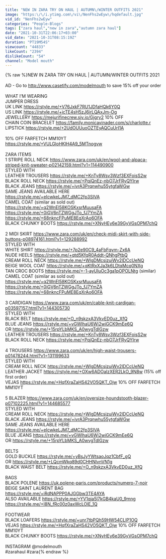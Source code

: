 ```yaml
---
title: "NEW IN ZARA TRY ON HAUL | AUTUMN\/WINTER OUTFITS 2021"
image: "https:\/\/i.ytimg.com\/vi\/NenFhs2wEyw\/hqdefault.jpg"
vid_id: "NenFhs2wEyw"
categories: "People-Blogs"
tags: ["zara haul","new in zara","autumn zara haul"]
date: "2021-10-31T22:06:17+03:00"
vid_date: "2021-10-31T08:15:19Z"
duration: "PT19M54S"
viewcount: "44833"
likeCount: "2394"
dislikeCount: "54"
channel: "Model mouth"
---
```

{% raw %}NEW IN ZARA TRY ON HAUL | AUTUMN/WINTER OUTFITS 2021<br /><br />AD - Go to <a rel="nofollow" target="blank" href="http://www.casetify.com/modelmouth">http://www.casetify.com/modelmouth</a> to save 15% off your order<br /><br />WHAT I'M WEARING<br />JUMPER DRESS <br />UK LINK <a rel="nofollow" target="blank" href="https://rstyle.me/+V76JxkF7RU1JDfaHQk6Y0Q">https://rstyle.me/+V76JxkF7RU1JDfaHQk6Y0Q</a><br />US LINK <a rel="nofollow" target="blank" href="https://rstyle.me/+icTE4sH5zJ6irLQAxJm-Og">https://rstyle.me/+icTE4sH5zJ6irLQAxJm-Og</a><br />JEWELLERY <a rel="nofollow" target="blank" href="https://mejurifinecrew.sjv.io/Gjgry2">https://mejurifinecrew.sjv.io/Gjgry2</a> 10% OFF<br />CHAIN COIN BRACELET <a rel="nofollow" target="blank" href="https://family.monicavinader.com/s/charlotte.r">https://family.monicavinader.com/s/charlotte.r</a>  <br />LIPSTICK <a rel="nofollow" target="blank" href="https://rstyle.me/+2UdOUUuoOZTEyAQCuUrI1A">https://rstyle.me/+2UdOUUuoOZTEyAQCuUrI1A</a><br /><br />10% OFF FARFETCH MM10YT <a rel="nofollow" target="blank" href="https://rstyle.me/+VULGloHKlH4A9_5MTnogvw">https://rstyle.me/+VULGloHKlH4A9_5MTnogvw</a><br /><br />ZARA ITEMS <br />1 STRIPE ROLL NECK <a rel="nofollow" target="blank" href="https://www.zara.com/uk/en/wool-and-alpaca-striped-knit-sweater-p02142159.html?v1=114490900">https://www.zara.com/uk/en/wool-and-alpaca-striped-knit-sweater-p02142159.html?v1=114490900</a><br />STYLED WITH <br />LEATHER TROUSERS <a rel="nofollow" target="blank" href="https://rstyle.me/+KnTy8Wsv3Wzf3EXFoisS2w">https://rstyle.me/+KnTy8Wsv3Wzf3EXFoisS2w</a><br />BLACK ROLL NECK <a rel="nofollow" target="blank" href="https://rstyle.me/+PqjQnEz-nbO7JrFRyQYIrw">https://rstyle.me/+PqjQnEz-nbO7JrFRyQYIrw</a><br />BLACK JEANS <a rel="nofollow" target="blank" href="https://rstyle.me/+ivrA3Prqnwhu55ytgfaWGw">https://rstyle.me/+ivrA3Prqnwhu55ytgfaWGw</a> <br />SAME JEANS AVAILABLE HERE <a rel="nofollow" target="blank" href="https://rstyle.me/+eIcwkeLJM7_dMC2fp3SIVA">https://rstyle.me/+eIcwkeLJM7_dMC2fp3SIVA</a><br />CAMEL COAT (similar as sold out) <a rel="nofollow" target="blank" href="https://rstyle.me/+q2WnEl58KOSKxsrMuusaFA">https://rstyle.me/+q2WnEl58KOSKxsrMuusaFA</a><br /><a rel="nofollow" target="blank" href="https://rstyle.me/+0iGV6nTZWGgJTo_fJ7YmZA">https://rstyle.me/+0iGV6nTZWGgJTo_fJ7YmZA</a><br /><a rel="nofollow" target="blank" href="https://rstyle.me/+68nkncFPuME8EqXrAo6OFA">https://rstyle.me/+68nkncFPuME8EqXrAo6OFA</a><br />BLACK CHUNKY BOOTS <a rel="nofollow" target="blank" href="https://rstyle.me/+XNyHEy6e39GyVGsOPM7chQ">https://rstyle.me/+XNyHEy6e39GyVGsOPM7chQ</a><br /><br />2 MIDI SKIRT <a rel="nofollow" target="blank" href="https://www.zara.com/uk/en/check-midi-skirt-with-side-buttons-p08974161.html?v1=129288992">https://www.zara.com/uk/en/check-midi-skirt-with-side-buttons-p08974161.html?v1=129288992</a><br />STYLED WITH <br />WHITE SHIRT <a rel="nofollow" target="blank" href="https://rstyle.me/+7p2e90C9_4aFbFqvm-Zx6A">https://rstyle.me/+7p2e90C9_4aFbFqvm-Zx6A</a><br />NUDE HEELS <a rel="nofollow" target="blank" href="https://rstyle.me/+qtd5KfqR0Addt-QNhgPtbQ">https://rstyle.me/+qtd5KfqR0Addt-QNhgPtbQ</a><br />CREAM ROLL NECK <a rel="nofollow" target="blank" href="https://rstyle.me/+WlgDMcsizuiWv2lDCcUeNQ">https://rstyle.me/+WlgDMcsizuiWv2lDCcUeNQ</a><br />BEIGE WOOL COAT <a rel="nofollow" target="blank" href="https://rstyle.me/+qKtRxXJa3k6LDtqMcq0NXg">https://rstyle.me/+qKtRxXJa3k6LDtqMcq0NXg</a><br />TAN CROC BOOTS <a rel="nofollow" target="blank" href="https://rstyle.me/+-1-ayUIuOc3ga1pOPOLNtg">https://rstyle.me/+-1-ayUIuOc3ga1pOPOLNtg</a> (similar)<br />CAMEL COAT (similar as sold out)<br /><a rel="nofollow" target="blank" href="https://rstyle.me/+q2WnEl58KOSKxsrMuusaFA">https://rstyle.me/+q2WnEl58KOSKxsrMuusaFA</a><br /><a rel="nofollow" target="blank" href="https://rstyle.me/+0iGV6nTZWGgJTo_fJ7YmZA">https://rstyle.me/+0iGV6nTZWGgJTo_fJ7YmZA</a><br /><a rel="nofollow" target="blank" href="https://rstyle.me/+68nkncFPuME8EqXrAo6OFA">https://rstyle.me/+68nkncFPuME8EqXrAo6OFA</a><br /><br />3 CARDIGAN <a rel="nofollow" target="blank" href="https://www.zara.com/uk/en/cable-knit-cardigan-p03597157.html?v1=144305730">https://www.zara.com/uk/en/cable-knit-cardigan-p03597157.html?v1=144305730</a><br />STYLED WITH <br />BLACK BELT <a rel="nofollow" target="blank" href="https://rstyle.me/+O_n9skzxA3VkvED0uz_XfQ">https://rstyle.me/+O_n9skzxA3VkvED0uz_XfQ</a><br />BLUE JEANS <a rel="nofollow" target="blank" href="https://rstyle.me/+vGWIhaU6Wi2wiGCK9mEe6Q">https://rstyle.me/+vGWIhaU6Wi2wiGCK9mEe6Q</a><br />OR <a rel="nofollow" target="blank" href="https://rstyle.me/+15rpYLbMKS_A0wvgTdIGzw">https://rstyle.me/+15rpYLbMKS_A0wvgTdIGzw</a><br />LEATHER TROUSERS <a rel="nofollow" target="blank" href="https://rstyle.me/+KnTy8Wsv3Wzf3EXFoisS2w">https://rstyle.me/+KnTy8Wsv3Wzf3EXFoisS2w</a><br />BLACK ROLL NECK <a rel="nofollow" target="blank" href="https://rstyle.me/+PqjQnEz-nbO7JrFRyQYIrw">https://rstyle.me/+PqjQnEz-nbO7JrFRyQYIrw</a><br /><br />4 TROUSERS <a rel="nofollow" target="blank" href="https://www.zara.com/uk/en/high-waist-trousers-p01478244.html?v1=131199633">https://www.zara.com/uk/en/high-waist-trousers-p01478244.html?v1=131199633</a><br />STYLED WITH <br />CREAM ROLL NECK <a rel="nofollow" target="blank" href="https://rstyle.me/+WlgDMcsizuiWv2lDCcUeNQ">https://rstyle.me/+WlgDMcsizuiWv2lDCcUeNQ</a><br />LEATHER JACKET <a rel="nofollow" target="blank" href="https://rstyle.me/+OXw6ADOalzXER2LkO_9N8w">https://rstyle.me/+OXw6ADOalzXER2LkO_9N8w</a> (15% off first order)<br />VEJAS <a rel="nofollow" target="blank" href="https://rstyle.me/+HqfXraZaHS42VO5QKT_Ojw">https://rstyle.me/+HqfXraZaHS42VO5QKT_Ojw</a> 10% OFF FARFETCH MM10YT<br /><br />5 BLAZER <a rel="nofollow" target="blank" href="https://www.zara.com/uk/en/oversize-houndstooth-blazer-p07102225.html?v1=144685577">https://www.zara.com/uk/en/oversize-houndstooth-blazer-p07102225.html?v1=144685577</a><br />STYLED WITH <br />CREAM ROLL NECK <a rel="nofollow" target="blank" href="https://rstyle.me/+WlgDMcsizuiWv2lDCcUeNQ">https://rstyle.me/+WlgDMcsizuiWv2lDCcUeNQ</a><br />BLACK JEANS <a rel="nofollow" target="blank" href="https://rstyle.me/+ivrA3Prqnwhu55ytgfaWGw">https://rstyle.me/+ivrA3Prqnwhu55ytgfaWGw</a> <br />SAME JEANS AVAILABLE HERE <a rel="nofollow" target="blank" href="https://rstyle.me/+eIcwkeLJM7_dMC2fp3SIVA">https://rstyle.me/+eIcwkeLJM7_dMC2fp3SIVA</a><br />BLUE JEANS <a rel="nofollow" target="blank" href="https://rstyle.me/+vGWIhaU6Wi2wiGCK9mEe6Q">https://rstyle.me/+vGWIhaU6Wi2wiGCK9mEe6Q</a><br />OR <a rel="nofollow" target="blank" href="https://rstyle.me/+15rpYLbMKS_A0wvgTdIGzw">https://rstyle.me/+15rpYLbMKS_A0wvgTdIGzw</a><br /><br />BELTS<br />GOLD BUCKLE <a rel="nofollow" target="blank" href="https://rstyle.me/+yBsJyYWtsaoJqz1CbfF_gQ">https://rstyle.me/+yBsJyYWtsaoJqz1CbfF_gQ</a>  <br />OR <a rel="nofollow" target="blank" href="https://rstyle.me/+LQcmWkq89d0CHHNIvnVN1g">https://rstyle.me/+LQcmWkq89d0CHHNIvnVN1g</a><br />BLACK WAIST BELT <a rel="nofollow" target="blank" href="https://rstyle.me/+O_n9skzxA3VkvED0uz_XfQ">https://rstyle.me/+O_n9skzxA3VkvED0uz_XfQ</a><br /><br />BAGS<br />BLACK POLENE <a rel="nofollow" target="blank" href="https://uk.polene-paris.com/products/numero-7-noir">https://uk.polene-paris.com/products/numero-7-noir</a><br />BEIGE SAINT LAURENT BAG <a rel="nofollow" target="blank" href="https://rstyle.me/+iRdNAPPP0AJGGbw3TE4AYA">https://rstyle.me/+iRdNAPPP0AJGGbw3TE4AYA</a><br />ALSO AVAILABLE <a rel="nofollow" target="blank" href="https://rstyle.me/+YV1qja5l7kGB4kaU0_9mng">https://rstyle.me/+YV1qja5l7kGB4kaU0_9mng</a><br /><a rel="nofollow" target="blank" href="https://rstyle.me/+I8N_fRc00z0axWcLOlE_1Q">https://rstyle.me/+I8N_fRc00z0axWcLOlE_1Q</a><br /><br />FOOTWEAR<br />BLACK LOAFERS <a rel="nofollow" target="blank" href="https://rstyle.me/+unr7tbPQh59HW54CLlP1OQ">https://rstyle.me/+unr7tbPQh59HW54CLlP1OQ</a><br />VEJAS <a rel="nofollow" target="blank" href="https://rstyle.me/+HqfXraZaHS42VO5QKT_Ojw">https://rstyle.me/+HqfXraZaHS42VO5QKT_Ojw</a> 10% OFF FARFETCH MM10YT<br />BLACK CHUNKY BOOTS <a rel="nofollow" target="blank" href="https://rstyle.me/+XNyHEy6e39GyVGsOPM7chQ">https://rstyle.me/+XNyHEy6e39GyVGsOPM7chQ</a><br /><br />INSTAGRAM @modelmouth<br />#zarahaul #zara{% endraw %}
